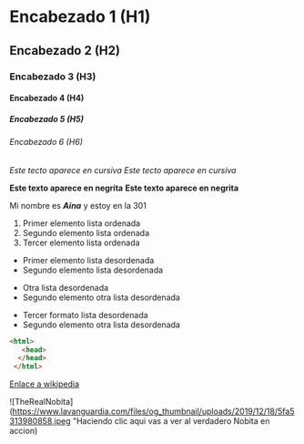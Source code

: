 # Encabezado 1 (H1)
## Encabezado 2 (H2)
### Encabezado 3 (H3)
#### Encabezado 4 (H4)
##### Encabezado 5 (H5)
###### Encabezado 6 (H6)

*Este tecto aparece en cursiva*
_Este tecto aparece en cursiva_

**Este texto aparece en negrita**
__Este texto aparece en negrita__

Mi nombre es __*Aina*__ y estoy en la 301

1. Primer elemento lista ordenada
2. Segundo elemento lista ordenada
3. Tercer elemento lista ordenada

* Primer elemento lista desordenada
* Segundo elemento lista desordenada

+ Otra lista desordenada
+ Segundo elemento otra lista desordenada

- Tercer formato lista desordenada
- Segundo elemento otra lista desordenada

```html
<html>
   <head>
  </head>
 </html>
 ```
 
 [Enlace a wikipedia](https://es.wikipedia.org/wiki/Wikipedia:Portada "Haciendo clic aqui vas a la wikipedia")


![TheRealNobita](https://www.lavanguardia.com/files/og_thumbnail/uploads/2019/12/18/5fa5313980858.jpeg "Haciendo clic aqui vas a ver al verdadero Nobita en accion)
